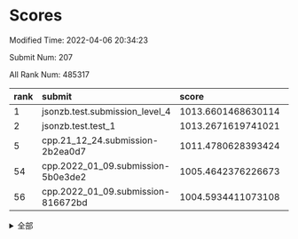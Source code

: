 # Scores

Modified Time: 2022-04-06 20:34:23

Submit Num: 207

All Rank Num: 485317

| rank |               submit               |       score        |       sigma        | pk_num |
| :--- | :--------------------------------- | :----------------- | :----------------- | :----- |
| 1    | jsonzb.test.submission_level_4     | 1013.6601468630114 | 0.7997091351272724 | 9377   |
| 2    | jsonzb.test.test_1                 | 1013.2671619741021 | 0.8513005942962582 | 9379   |
| 5    | cpp.21_12_24.submission-2b2ea0d7   | 1011.4780628393424 | 0.8140640424915168 | 9381   |
| 54   | cpp.2022_01_09.submission-5b0e3de2 | 1005.4642376226673 | 0.7143804658772195 | 9380   |
| 56   | cpp.2022_01_09.submission-816672bd | 1004.5934411073108 | 0.7217341807147815 | 9376   |


<details>
<summary>全部</summary>

| rank |                 submit                 |       score        |       sigma        | pk_num |
| :--- | :------------------------------------- | :----------------- | :----------------- | :----- |
| 1    | jsonzb.test.submission_level_4         | 1013.6601468630114 | 0.7997091351272724 | 9377   |
| 2    | jsonzb.test.test_1                     | 1013.2671619741021 | 0.8513005942962582 | 9379   |
| 3    | gobigger.level_3.submission_level_3_18 | 1011.8533398665485 | 0.7723802958140173 | 9380   |
| 4    | gobigger.level_3.submission_level_3_24 | 1011.6737618250853 | 0.7697643740778889 | 9383   |
| 5    | cpp.21_12_24.submission-2b2ea0d7       | 1011.4780628393424 | 0.8140640424915168 | 9381   |
| 6    | gobigger.level_3.submission_level_3_28 | 1011.4149777847006 | 0.7711735732064725 | 9379   |
| 7    | gobigger.level_3.submission_level_3_39 | 1011.3982182084595 | 0.7559947645953676 | 9378   |
| 8    | gobigger.level_3.submission_level_3_2  | 1011.2639567703529 | 0.7704558555082657 | 9371   |
| 9    | gobigger.level_3.submission_level_3_15 | 1011.071674222933  | 0.7678048285416559 | 9377   |
| 10   | gobigger.level_3.submission_level_3_37 | 1011.0558304291183 | 0.7615649400557958 | 9374   |
| 11   | gobigger.level_3.submission_level_3_47 | 1010.9563125890076 | 0.7618615426911242 | 9379   |
| 12   | gobigger.level_3.submission_level_3_7  | 1010.9400716019551 | 0.7651499714152089 | 9380   |
| 13   | gobigger.level_3.submission_level_3_21 | 1010.8561222647309 | 0.7767842303732717 | 9375   |
| 14   | gobigger.level_3.submission_level_3_35 | 1010.8222646640723 | 0.7433905972407595 | 9373   |
| 15   | gobigger.level_3.submission_level_3_41 | 1010.6633315664185 | 0.7737828493825686 | 9376   |
| 16   | gobigger.level_3.submission_level_3_12 | 1010.6172857056594 | 0.7591675952457486 | 9379   |
| 17   | gobigger.level_3.submission_level_3_38 | 1010.6089180213667 | 0.7525827072299127 | 9374   |
| 18   | gobigger.level_3.submission_level_3_23 | 1010.574641619677  | 0.7602333110985162 | 9374   |
| 19   | gobigger.level_3.submission_level_3_19 | 1010.5206354468979 | 0.7607805214133111 | 9378   |
| 20   | gobigger.level_3.submission_level_3_10 | 1010.4709414128776 | 0.7745279043785823 | 9382   |
| 21   | gobigger.level_3.submission_level_3_27 | 1010.4559052743549 | 0.7399356604094489 | 9381   |
| 22   | gobigger.level_3.submission_level_3_42 | 1010.4025105157243 | 0.7595094579871658 | 9378   |
| 23   | gobigger.level_3.submission_level_3_46 | 1010.3025801949832 | 0.758346591925221  | 9377   |
| 24   | gobigger.level_3.submission_level_3_25 | 1010.1664994733723 | 0.7625920695930336 | 9377   |
| 25   | gobigger.level_3.submission_level_3_30 | 1010.1664434560547 | 0.7618276934991977 | 9379   |
| 26   | gobigger.level_3.submission_level_3_3  | 1010.145865557701  | 0.7492239545251619 | 9384   |
| 27   | gobigger.level_3.submission_level_3_22 | 1010.1082683427138 | 0.7571778742628921 | 9380   |
| 28   | gobigger.level_3.submission_level_3_43 | 1010.0729133770836 | 0.7573827684105373 | 9378   |
| 29   | gobigger.level_3.submission_level_3_45 | 1010.0284769567439 | 0.7657271103487482 | 9373   |
| 30   | gobigger.level_3.submission_level_3_40 | 1009.9400512549455 | 0.7421803597122492 | 9381   |
| 31   | gobigger.level_3.submission_level_3_4  | 1009.8918236568666 | 0.7640802408446399 | 9377   |
| 32   | gobigger.level_3.submission_level_3_9  | 1009.8436074019693 | 0.7666882309113792 | 9379   |
| 33   | gobigger.level_3.submission_level_3_33 | 1009.8277931269596 | 0.7510945564010768 | 9380   |
| 34   | gobigger.level_3.submission_level_3_11 | 1009.777519236479  | 0.767135092179733  | 9379   |
| 35   | gobigger.level_3.submission_level_3_8  | 1009.7277617589865 | 0.7585992636918879 | 9380   |
| 36   | gobigger.level_3.submission_level_3_36 | 1009.6852375750917 | 0.7473911632928041 | 9379   |
| 37   | gobigger.level_3.submission_level_3_29 | 1009.6558708933519 | 0.7584446061253918 | 9380   |
| 38   | gobigger.level_3.submission_level_3_13 | 1009.5996601495517 | 0.765536468633588  | 9380   |
| 39   | gobigger.level_3.submission_level_3_34 | 1009.5838146916415 | 0.7469645964992478 | 9381   |
| 40   | gobigger.level_3.submission_level_3_5  | 1009.4760449950469 | 0.7576231724974593 | 9378   |
| 41   | gobigger.level_3.submission_level_3_32 | 1009.4686302084691 | 0.7679238830803093 | 9378   |
| 42   | gobigger.level_3.submission_level_3_26 | 1009.384092547196  | 0.7437243814163375 | 9375   |
| 43   | gobigger.level_3.submission_level_3_16 | 1009.3603432735517 | 0.7432601636081609 | 9377   |
| 44   | gobigger.level_3.submission_level_3_1  | 1009.2477475067824 | 0.7470759316769375 | 9378   |
| 45   | gobigger.level_3.submission_level_3_44 | 1009.2347448372419 | 0.7494659745234723 | 9375   |
| 46   | gobigger.level_3.submission_level_3_31 | 1009.2265606433278 | 0.7510582618849235 | 9378   |
| 47   | gobigger.level_3.submission_level_3_14 | 1009.1804482847292 | 0.7641639803210625 | 9379   |
| 48   | gobigger.level_3.submission_level_3_49 | 1008.9123021667485 | 0.7544574107926231 | 9379   |
| 49   | gobigger.level_3.submission_level_3_48 | 1008.8759443581977 | 0.7395361561847154 | 9378   |
| 50   | gobigger.level_3.submission_level_3_20 | 1008.8143663596959 | 0.7774762760541318 | 9379   |
| 51   | gobigger.level_3.submission_level_3_17 | 1008.7253767851379 | 0.7404673967469951 | 9382   |
| 52   | gobigger.level_3.submission_level_3_6  | 1008.5631677065867 | 0.7407133415460209 | 9379   |
| 53   | gobigger.level_3.submission_level_3_0  | 1008.5216966294997 | 0.7600095238801609 | 9379   |
| 54   | cpp.2022_01_09.submission-5b0e3de2     | 1005.4642376226673 | 0.7143804658772195 | 9380   |
| 55   | gobigger.level_1.submission_level_1_18 | 1004.6284930779655 | 0.7368033965646491 | 9372   |
| 56   | cpp.2022_01_09.submission-816672bd     | 1004.5934411073108 | 0.7217341807147815 | 9376   |
| 57   | gobigger.level_1.submission_level_1_7  | 1004.5190591456003 | 0.7175522977694984 | 9377   |
| 58   | gobigger.level_1.submission_level_1_19 | 1004.3291588420251 | 0.7171190692558719 | 9375   |
| 59   | gobigger.level_1.submission_level_1_5  | 1004.3045301268153 | 0.7232684571239    | 9384   |
| 60   | gobigger.level_1.submission_level_1_35 | 1004.0514815148592 | 0.7119369168161807 | 9374   |
| 61   | gobigger.level_1.submission_level_1_30 | 1004.002256672669  | 0.7351237488933938 | 9380   |
| 62   | gobigger.level_1.submission_level_1_27 | 1003.9917173891938 | 0.7127706307628326 | 9380   |
| 63   | gobigger.level_1.submission_level_1_23 | 1003.8741175339737 | 0.7196457553630226 | 9379   |
| 64   | gobigger.level_1.submission_level_1_40 | 1003.8623255492562 | 0.7185515308888216 | 9375   |
| 65   | gobigger.level_1.submission_level_1_11 | 1003.8314074179215 | 0.7331433603852697 | 9383   |
| 66   | gobigger.level_1.submission_level_1_37 | 1003.7707808934061 | 0.7230596234875348 | 9378   |
| 67   | gobigger.level_1.submission_level_1_8  | 1003.7608269923422 | 0.7228831510392091 | 9375   |
| 68   | gobigger.level_1.submission_level_1_25 | 1003.7597043239177 | 0.7339571237166045 | 9378   |
| 69   | gobigger.level_1.submission_level_1_46 | 1003.7480399700617 | 0.7293272819170987 | 9380   |
| 70   | gobigger.level_1.submission_level_1_28 | 1003.7092041852917 | 0.7208428971380458 | 9381   |
| 71   | gobigger.level_1.submission_level_1_3  | 1003.7032173339707 | 0.715500320637605  | 9377   |
| 72   | gobigger.level_1.submission_level_1_17 | 1003.6372456821754 | 0.7279595351791697 | 9378   |
| 73   | gobigger.level_1.submission_level_1_29 | 1003.5702772448501 | 0.7128073598499232 | 9373   |
| 74   | gobigger.level_1.submission_level_1_34 | 1003.5645003001329 | 0.7115256132658125 | 9377   |
| 75   | gobigger.level_1.submission_level_1_15 | 1003.5278555338065 | 0.7142101175988204 | 9377   |
| 76   | gobigger.level_1.submission_level_1_45 | 1003.5054760059061 | 0.7104463583542064 | 9378   |
| 77   | gobigger.level_1.submission_level_1_4  | 1003.4049478444424 | 0.7135750768774469 | 9377   |
| 78   | gobigger.level_1.submission_level_1_39 | 1003.3731856895719 | 0.7209962383062578 | 9377   |
| 79   | gobigger.level_1.submission_level_1_47 | 1003.3451843335288 | 0.7163611680458549 | 9380   |
| 80   | gobigger.level_1.submission_level_1_36 | 1003.3297436373438 | 0.7315278343751289 | 9384   |
| 81   | gobigger.level_1.submission_level_1_9  | 1003.3228299949662 | 0.7148540947915027 | 9380   |
| 82   | gobigger.level_1.submission_level_1_41 | 1003.2910401916718 | 0.7279704959475735 | 9379   |
| 83   | gobigger.level_1.submission_level_1_12 | 1003.2677032571187 | 0.7143413240999824 | 9378   |
| 84   | gobigger.level_1.submission_level_1_0  | 1003.2496540690478 | 0.711110092513497  | 9378   |
| 85   | gobigger.level_1.submission_level_1_33 | 1003.1356670450288 | 0.7121699712849785 | 9379   |
| 86   | gobigger.level_1.submission_level_1_32 | 1003.0858896172634 | 0.723318627938092  | 9379   |
| 87   | gobigger.level_1.submission_level_1_2  | 1003.0735288764735 | 0.7199083758180354 | 9380   |
| 88   | gobigger.level_1.submission_level_1_13 | 1002.953128605957  | 0.7080467655756207 | 9380   |
| 89   | gobigger.level_1.submission_level_1_24 | 1002.9449201002369 | 0.7110790490453934 | 9378   |
| 90   | gobigger.level_1.submission_level_1_21 | 1002.9378080108706 | 0.7190499735291743 | 9378   |
| 91   | gobigger.level_1.submission_level_1_26 | 1002.8766293749193 | 0.7165350369207704 | 9379   |
| 92   | gobigger.level_1.submission_level_1_43 | 1002.8555006404835 | 0.7310245641072135 | 9379   |
| 93   | gobigger.level_1.submission_level_1_16 | 1002.7700689938358 | 0.707862851441515  | 9378   |
| 94   | gobigger.level_1.submission_level_1_38 | 1002.7669165915293 | 0.7079801201434895 | 9373   |
| 95   | gobigger.level_1.submission_level_1_14 | 1002.6966471655618 | 0.7084808014024929 | 9384   |
| 96   | gobigger.level_1.submission_level_1_42 | 1002.5968237216722 | 0.7145392097624069 | 9378   |
| 97   | gobigger.level_1.submission_level_1_20 | 1002.5791160989315 | 0.7156018697975027 | 9379   |
| 98   | gobigger.level_1.submission_level_1_48 | 1002.5052491184417 | 0.7151053549704495 | 9380   |
| 99   | gobigger.level_1.submission_level_1_22 | 1002.4906452234446 | 0.7166026408851649 | 9376   |
| 100  | gobigger.level_1.submission_level_1_10 | 1002.4894965389717 | 0.7174143981229638 | 9380   |
| 101  | gobigger.level_1.submission_level_1_44 | 1002.2837535032929 | 0.7110874057954615 | 9376   |
| 102  | gobigger.level_1.submission_level_1_49 | 1002.2246755561356 | 0.7152820275747241 | 9378   |
| 103  | gobigger.level_1.submission_level_1_31 | 1001.9565838003148 | 0.7197791032584222 | 9378   |
| 104  | gobigger.level_1.submission_level_1_1  | 1001.9087130739398 | 0.7185319230385353 | 9381   |
| 105  | gobigger.level_1.submission_level_1_6  | 1001.3567844705661 | 0.7169749511169149 | 9380   |
| 106  | gobigger.random.submission_random_6    | 997.4531014829934  | 0.7070176779301821 | 9380   |
| 107  | gobigger.random.submission_random_39   | 997.240695756535   | 0.7036107493015005 | 9381   |
| 108  | gobigger.random.submission_random_34   | 997.1584391307716  | 0.713128219069425  | 9380   |
| 109  | gobigger.random.submission_random_9    | 997.0486938190335  | 0.7093281767710558 | 9378   |
| 110  | gobigger.random.submission_random_45   | 997.0169048471648  | 0.7104115830091821 | 9373   |
| 111  | gobigger.random.submission_random_3    | 997.012600767213   | 0.6997007814246541 | 9380   |
| 112  | gobigger.random.submission_random_10   | 996.9955738263379  | 0.6991397725737535 | 9374   |
| 113  | gobigger.random.submission_random_48   | 996.8433967171964  | 0.7144881317595775 | 9381   |
| 114  | gobigger.random.submission_random_24   | 996.778561837054   | 0.7139020453701749 | 9380   |
| 115  | gobigger.random.submission_random_18   | 996.6413843230933  | 0.700929940827272  | 9376   |
| 116  | gobigger.random.submission_random_14   | 996.5493897510731  | 0.7149356287361334 | 9377   |
| 117  | gobigger.random.submission_random_22   | 996.4813023509364  | 0.7058041192325898 | 9379   |
| 118  | gobigger.random.submission_random_7    | 996.4294264217668  | 0.7065418440464704 | 9379   |
| 119  | gobigger.random.submission_random_28   | 996.3958594246521  | 0.7013880869442475 | 9379   |
| 120  | gobigger.random.submission_random_21   | 996.3783531266613  | 0.7115766742349462 | 9376   |
| 121  | gobigger.random.submission_random_42   | 996.3682067248768  | 0.7059475080182808 | 9371   |
| 122  | gobigger.random.submission_random_40   | 996.3547278893224  | 0.7097334511307968 | 9379   |
| 123  | gobigger.random.submission_random_16   | 996.3494110804467  | 0.705697609404131  | 9380   |
| 124  | gobigger.random.submission_random_0    | 996.3012518491365  | 0.7138526008023482 | 9374   |
| 125  | gobigger.random.submission_random_32   | 996.2979623529495  | 0.7132564975233638 | 9378   |
| 126  | gobigger.random.submission_random_41   | 996.2500852030073  | 0.7130714401078111 | 9375   |
| 127  | gobigger.random.submission_random_8    | 996.2203216007083  | 0.7082288851994525 | 9381   |
| 128  | gobigger.random.submission_random_20   | 996.1991050459033  | 0.709164396804017  | 9375   |
| 129  | gobigger.random.submission_random_43   | 996.1157048902584  | 0.7015030210743651 | 9381   |
| 130  | gobigger.random.submission_random_31   | 996.1031715990337  | 0.7060110452939098 | 9378   |
| 131  | gobigger.random.submission_random_29   | 996.0853505437208  | 0.7053046898062206 | 9381   |
| 132  | gobigger.random.submission_random_30   | 996.0432467989932  | 0.7170703052396364 | 9382   |
| 133  | gobigger.random.submission_random_12   | 995.9584361338924  | 0.6999678286763714 | 9376   |
| 134  | gobigger.random.submission_random_23   | 995.9213441268998  | 0.7046803234409993 | 9377   |
| 135  | gobigger.random.submission_random_37   | 995.9113413907384  | 0.7112034580056326 | 9384   |
| 136  | gobigger.random.submission_random_4    | 995.8949335038498  | 0.7043680755310274 | 9377   |
| 137  | gobigger.random.submission_random_17   | 995.8690479392951  | 0.717498435934803  | 9376   |
| 138  | gobigger.random.submission_random_2    | 995.8463536843003  | 0.7118130827962458 | 9382   |
| 139  | gobigger.random.submission_random_33   | 995.779347398422   | 0.7075821498087415 | 9375   |
| 140  | gobigger.random.submission_random_19   | 995.7512024450007  | 0.6992975699862239 | 9382   |
| 141  | gobigger.random.submission_random_38   | 995.7068264683841  | 0.7036222864701779 | 9378   |
| 142  | gobigger.random.submission_random_49   | 995.6675954375763  | 0.7100934361918355 | 9377   |
| 143  | gobigger.random.submission_random_13   | 995.6552181258874  | 0.7099194535734229 | 9378   |
| 144  | gobigger.random.submission_random_44   | 995.5495827600956  | 0.708727388960262  | 9380   |
| 145  | gobigger.random.submission_random_1    | 995.5355681388423  | 0.7241547206597616 | 9379   |
| 146  | gobigger.random.submission_random_26   | 995.4501591752143  | 0.7286721858870051 | 9377   |
| 147  | gobigger.random.submission_random_5    | 995.3893919083366  | 0.7107067823982165 | 9381   |
| 148  | gobigger.random.submission_random_25   | 995.3101700679144  | 0.724639147019974  | 9380   |
| 149  | gobigger.random.submission_random_15   | 995.1974583541629  | 0.730304935745291  | 9379   |
| 150  | gobigger.random.submission_random_46   | 995.1712998556816  | 0.7049444430157138 | 9379   |
| 151  | gobigger.random.submission_random_35   | 995.0973447995818  | 0.7098243381445386 | 9375   |
| 152  | gobigger.random.submission_random_11   | 995.0943147218627  | 0.725641042528275  | 9375   |
| 153  | gobigger.random.submission_random_47   | 994.951645315455   | 0.7189762018798869 | 9372   |
| 154  | gobigger.random.submission_random_36   | 994.86479697612    | 0.7135892403295522 | 9374   |
| 155  | gobigger.random.submission_random_27   | 994.863338938757   | 0.7018680134556811 | 9372   |
| 156  | gobigger.level_2.submission_level_2_49 | 993.7932017670712  | 0.7441268836806849 | 9378   |
| 157  | gobigger.level_2.submission_level_2_16 | 993.76323548642    | 0.7213943944941166 | 9377   |
| 158  | gobigger.level_2.submission_level_2_47 | 993.4469110629709  | 0.7462826586397251 | 9379   |
| 159  | gobigger.level_2.submission_level_2_3  | 993.4067125057708  | 0.732484532495222  | 9376   |
| 160  | gobigger.level_2.submission_level_2_48 | 993.0364352874395  | 0.738654383914056  | 9376   |
| 161  | gobigger.level_2.submission_level_2_5  | 992.9649943587311  | 0.7525970006699612 | 9379   |
| 162  | gobigger.level_2.submission_level_2_26 | 992.8780388565392  | 0.7422633550442832 | 9379   |
| 163  | gobigger.level_2.submission_level_2_42 | 992.7788374150222  | 0.7417611475576568 | 9382   |
| 164  | gobigger.level_2.submission_level_2_23 | 992.7713241200912  | 0.7353519255016933 | 9378   |
| 165  | gobigger.level_2.submission_level_2_1  | 992.7198807061984  | 0.7400182149303061 | 9381   |
| 166  | gobigger.level_2.submission_level_2_20 | 992.6568052934964  | 0.7359181422726634 | 9379   |
| 167  | gobigger.level_2.submission_level_2_44 | 992.5695783399616  | 0.7496417263658797 | 9380   |
| 168  | gobigger.level_2.submission_level_2_43 | 992.5114161901632  | 0.7715758395979698 | 9368   |
| 169  | gobigger.level_2.submission_level_2_2  | 992.5061780920204  | 0.7471192694801971 | 9375   |
| 170  | gobigger.level_2.submission_level_2_25 | 992.4679925464393  | 0.7401041253392    | 9378   |
| 171  | gobigger.level_2.submission_level_2_36 | 992.4329066567665  | 0.738349076573371  | 9384   |
| 172  | gobigger.level_2.submission_level_2_31 | 992.4294714690732  | 0.7361630095842461 | 9380   |
| 173  | gobigger.level_2.submission_level_2_39 | 992.4069609796429  | 0.7370634344869001 | 9380   |
| 174  | gobigger.level_2.submission_level_2_11 | 992.3540670677423  | 0.7549563080932763 | 9377   |
| 175  | gobigger.level_2.submission_level_2_7  | 992.3470225274285  | 0.7495303375605312 | 9373   |
| 176  | gobigger.level_2.submission_level_2_0  | 992.2944908197285  | 0.7523292373405235 | 9379   |
| 177  | gobigger.level_2.submission_level_2_33 | 992.2625587214782  | 0.7359850066140616 | 9379   |
| 178  | gobigger.level_2.submission_level_2_15 | 992.1959674525191  | 0.7531037210586541 | 9380   |
| 179  | gobigger.level_2.submission_level_2_17 | 992.1941484076943  | 0.7307620582229383 | 9376   |
| 180  | gobigger.level_2.submission_level_2_34 | 992.1713266739863  | 0.7501655507404545 | 9378   |
| 181  | gobigger.level_2.submission_level_2_32 | 992.1567677523672  | 0.7407010557228786 | 9379   |
| 182  | gobigger.level_2.submission_level_2_35 | 992.1535032425819  | 0.762518031840246  | 9377   |
| 183  | gobigger.level_2.submission_level_2_24 | 992.0535072974629  | 0.7373690783500959 | 9378   |
| 184  | gobigger.level_2.submission_level_2_6  | 992.0432402773355  | 0.7424375259445769 | 9382   |
| 185  | gobigger.level_2.submission_level_2_8  | 992.0075714241274  | 0.7503995811965427 | 9381   |
| 186  | gobigger.level_2.submission_level_2_37 | 991.9560719318476  | 0.7566140703675599 | 9378   |
| 187  | gobigger.level_2.submission_level_2_41 | 991.855927689014   | 0.7416247489023766 | 9373   |
| 188  | gobigger.level_2.submission_level_2_40 | 991.8068026933686  | 0.7571012232336175 | 9377   |
| 189  | gobigger.level_2.submission_level_2_45 | 991.7604660377957  | 0.7525519639001892 | 9381   |
| 190  | gobigger.level_2.submission_level_2_28 | 991.5550547841282  | 0.7602397154395468 | 9375   |
| 191  | gobigger.level_2.submission_level_2_22 | 991.5504642511249  | 0.7490273590318808 | 9379   |
| 192  | gobigger.level_2.submission_level_2_18 | 991.5337313073901  | 0.7513124847301064 | 9374   |
| 193  | gobigger.level_2.submission_level_2_12 | 991.5202787055795  | 0.7367074881593527 | 9378   |
| 194  | gobigger.level_2.submission_level_2_4  | 991.51680718913    | 0.7524137523535599 | 9372   |
| 195  | gobigger.level_2.submission_level_2_21 | 991.4631959600711  | 0.7391425935011071 | 9380   |
| 196  | gobigger.level_2.submission_level_2_30 | 991.4215457465418  | 0.7576546845637612 | 9378   |
| 197  | gobigger.level_2.submission_level_2_10 | 991.3586489586204  | 0.750273975063695  | 9378   |
| 198  | gobigger.level_2.submission_level_2_9  | 991.351511001838   | 0.7505915505773475 | 9383   |
| 199  | gobigger.level_2.submission_level_2_13 | 991.2614176296735  | 0.742382725671832  | 9373   |
| 200  | gobigger.level_2.submission_level_2_38 | 991.081250348102   | 0.7486599279863014 | 9378   |
| 201  | gobigger.level_2.submission_level_2_14 | 991.0628483329476  | 0.7523031629542583 | 9377   |
| 202  | gobigger.level_2.submission_level_2_29 | 990.8917527492298  | 0.756148476386262  | 9381   |
| 203  | gobigger.level_2.submission_level_2_19 | 990.7843905456073  | 0.764507057786868  | 9377   |
| 204  | gobigger.level_2.submission_level_2_27 | 990.6319807138298  | 0.7610737522937843 | 9376   |
| 205  | gobigger.level_2.submission_level_2_46 | 990.0652188424567  | 0.7879843778967003 | 9382   |
| 206  | gobigger.none.submission_none_0        | 977.4049191513805  | 1.3247436710148515 | 9382   |
| 207  | gobigger.none.submission_none_1        | 974.706940722964   | 1.6008217730423042 | 9379   |

</details>